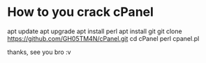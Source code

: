 # How to you crack cPanel
apt update
apt upgrade
apt install perl 
apt install git 
git clone https://github.com/GH05TM4N/cPanel.git
cd cPanel
perl cpanel.pl

thanks, see you bro :v
